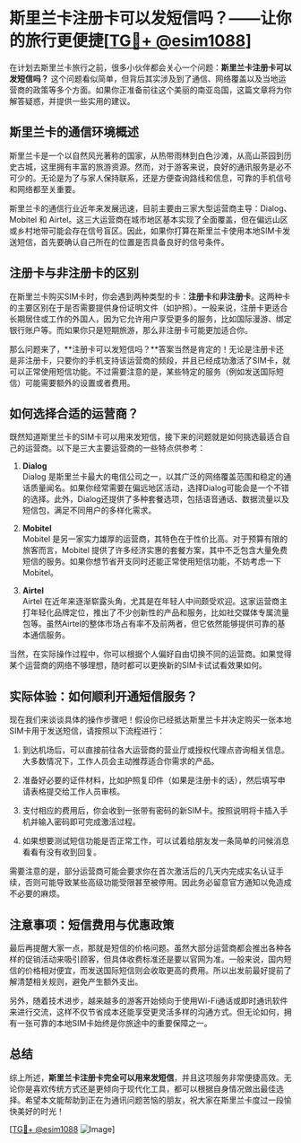 # 斯里兰卡注册卡可以发短信吗？——让你的旅行更便捷[[TG💪+ @esim1088](https://t.me/s/esim1088)]

在计划去斯里兰卡旅行之前，很多小伙伴都会关心一个问题：**斯里兰卡注册卡可以发短信吗？** 这个问题看似简单，但背后其实涉及到了通信、网络覆盖以及当地运营商的政策等多个方面。如果你正准备前往这个美丽的南亚岛国，这篇文章将为你解答疑惑，并提供一些实用的建议。

## 斯里兰卡的通信环境概述

斯里兰卡是一个以自然风光著称的国家，从热带雨林到白色沙滩，从高山茶园到历史古城，这里拥有丰富的旅游资源。然而，对于游客来说，良好的通讯服务是必不可少的。无论是为了与家人保持联系，还是方便查询路线和信息，可靠的手机信号和网络都至关重要。

斯里兰卡的通信行业近年来发展迅速，目前主要由三家大型运营商主导：Dialog、Mobitel 和 Airtel。这三大运营商在城市地区基本实现了全面覆盖，但在偏远山区或乡村地带可能会存在信号盲区。因此，如果你打算在斯里兰卡使用本地SIM卡发送短信，首先要确认自己所在的位置是否具备良好的信号条件。

## 注册卡与非注册卡的区别

在斯里兰卡购买SIM卡时，你会遇到两种类型的卡：**注册卡**和**非注册卡**。这两种卡的主要区别在于是否需要提供身份证明文件（如护照）。一般来说，注册卡更适合长期居住或工作的外国人，因为它允许用户享受更多的服务，比如国际漫游、绑定银行账户等。而如果你只是短期旅游，那么非注册卡可能更加适合你。

那么问题来了，**注册卡可以发短信吗？**答案当然是肯定的！无论是注册卡还是非注册卡，只要你的手机支持该运营商的频段，并且已经成功激活了SIM卡，就可以正常使用短信功能。不过需要注意的是，某些特定的服务（例如发送国际短信）可能需要额外的设置或者费用。

## 如何选择合适的运营商？

既然知道斯里兰卡的SIM卡可以用来发短信，接下来的问题就是如何挑选最适合自己的运营商。以下是三大主要运营商的一些特点供参考：

1. **Dialog**  
   Dialog 是斯里兰卡最大的电信公司之一，以其广泛的网络覆盖范围和稳定的通话质量闻名。如果你经常需要在偏远地区活动，选择Dialog可能会是一个不错的选择。此外，Dialog还提供了多种套餐选项，包括语音通话、数据流量以及短信包，满足不同用户的多样化需求。

2. **Mobitel**  
   Mobitel 是另一家实力雄厚的运营商，其特色在于性价比高。对于预算有限的旅客而言，Mobitel 提供了许多经济实惠的套餐方案，其中不乏包含大量免费短信的服务。如果你想节省开支同时还能正常使用短信功能，不妨考虑一下Mobitel。

3. **Airtel**  
   Airtel 在近年来逐渐崭露头角，尤其是在年轻人中间颇受欢迎。这家运营商主打年轻化品牌定位，推出了不少创新性的产品和服务，比如社交媒体专属流量包等。虽然Airtel的整体市场占有率不及前两者，但它依然能够提供可靠的基本通信服务。

当然，在实际操作过程中，你可以根据个人偏好自由切换不同的运营商。如果觉得某个运营商的网络不够理想，随时都可以更换新的SIM卡试试看效果如何。

## 实际体验：如何顺利开通短信服务？

现在我们来谈谈具体的操作步骤吧！假设你已经抵达斯里兰卡并决定购买一张本地SIM卡用于发送短信，请按照以下流程进行：

1. 到达机场后，可以直接前往各大运营商的营业厅或授权代理点咨询相关信息。大多数情况下，工作人员会主动推荐适合你需求的产品。
   
2. 准备好必要的证件材料，比如护照复印件（如果是注册卡的话），然后填写申请表格提交给工作人员审核。

3. 支付相应的费用后，你会收到一张带有密码的新SIM卡。按照说明将卡插入手机并输入密码即可完成激活过程。

4. 如果想要测试短信功能是否正常工作，可以试着给朋友发一条简单的问候消息看看有没有收到回复。

需要注意的是，部分运营商可能会要求你在首次激活后的几天内完成实名认证手续，否则可能导致某些高级功能受限甚至被停用。因此务必留意官方通知以免造成不必要的麻烦。

## 注意事项：短信费用与优惠政策

最后再提醒大家一点，那就是短信的价格问题。虽然大部分运营商都会推出各种各样的促销活动来吸引顾客，但具体收费标准还是要以官网为准。一般来说，国内短信的价格相对便宜，而发送国际短信则会收取更高的费用。所以出发前最好提前了解清楚相关规则，避免产生额外支出。

另外，随着技术进步，越来越多的游客开始倾向于使用Wi-Fi通话或即时通讯软件来进行交流，这样不仅节省成本还能享受更灵活多样的沟通方式。但无论如何，拥有一张可靠的本地SIM卡始终是你旅途中的重要保障之一。

## 总结

综上所述，**斯里兰卡注册卡完全可以用来发短信**，并且这项服务非常便捷高效。无论你是喜欢传统方式还是更倾向于现代化工具，都可以根据自身情况做出最佳选择。希望本文能帮助到正在为通讯问题苦恼的朋友，祝大家在斯里兰卡度过一段愉快美好的时光！

[[TG💪+ @esim1088](https://t.me/s/esim1088) ![Image](https://i.postimg.cc/4NQfJmqS/Snipaste-2025-05-13-00-14-12.png)]